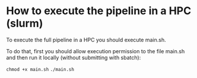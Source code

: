 # How to execute the pipeline in a HPC (slurm)

To execute the full pipeline in a HPC you should execute main.sh.

To do that, first you should allow execution permission to the file main.sh and then run it locally (without submitting with sbatch):


`chmod +x main.sh`
`./main.sh`

